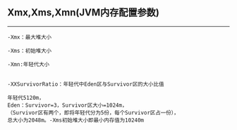 ## Xmx,Xms,Xmn(JVM内存配置参数) ##
---
```
-Xmx：最大堆大小

-Xms：初始堆大小

-Xmn:年轻代大小


-XXSurvivorRatio：年轻代中Eden区与Survivor区的大小比值

年轻代5120m， 
Eden：Survivor=3，Survivor区大小=1024m，
（Survivor区有两个，即将年轻代分为5份，每个Survivor区占一份），
总大小为2048m。-Xms初始堆大小即最小内存值为10240m
```
